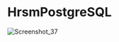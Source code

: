 # HrsmPostgreSQL
![Screenshot_37](https://user-images.githubusercontent.com/76488131/120226458-e9769600-c24f-11eb-83b3-4dce8e4af27f.png)



